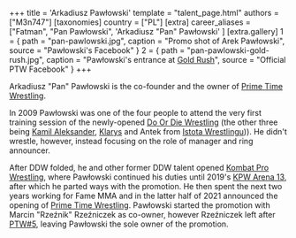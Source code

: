 +++
title = 'Arkadiusz Pawłowski'
template = "talent_page.html"
authors = ["M3n747"]
[taxonomies]
country = ["PL"]
[extra]
career_aliases = ["Fatman", "Pan Pawłowski", 'Arkadiusz "Pan" Pawłowski' ]
[extra.gallery]
1 = { path = "pan-pawlowski.jpg", caption = "Promo shot of Arek Pawłowski", source = "Pawłowski's Facebook" }
2 = { path = "pan-pawlowski-gold-rush.jpg", caption = "Pawłowski's entrance at [Gold Rush](@/e/ptw/2024-02-03-ptw-5-gold-rush.md)", source = "Official PTW Facebook" }
+++

Arkadiusz "Pan" Pawłowski is the co-founder and the owner of [Prime Time Wrestling](@/o/ptw.md).

In 2009 Pawłowski was one of the four people to attend the very first training session of the newly-opened [Do Or Die Wrestling](@/o/ddw.md) (the other three being [Kamil Aleksander](@/w/kamil-aleksander.md), [Klarys](@/w/klarys.md) and Antek from [Istota Wrestlingu][yt-iw])). He didn't wrestle, however, instead focusing on the role of manager and ring announcer.

After DDW folded, he and other former DDW talent opened [Kombat Pro Wrestling](@/o/kpw.md), where Pawłowski continued his duties until 2019's [KPW Arena 13](@/e/kpw/2019-04-05-kpw-arena-13-capo-di-tutti-capi.md), after which he parted ways with the promotion. He then spent the next two years working for Fame MMA and in the latter half of 2021 announced the opening of [Prime Time Wrestling](@/o/ptw.md). Pawłowski started the promotion with Marcin "Rzeźnik" Rzeźniczek as co-owner, however Rzeźniczek left after [PTW#5](@/e/ptw/2024-02-03-ptw-5-gold-rush.md), leaving Pawłowski the sole owner of the promotion.

[yt-iw]:https://www.youtube.com/@IstotaWrestlingu
